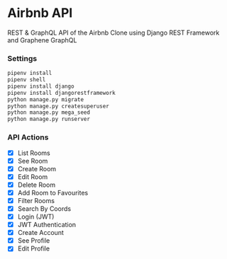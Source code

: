# Airbnb API

REST & GraphQL API of the Airbnb Clone using Django REST Framework and Graphene GraphQL

### Settings

```bash
pipenv install
pipenv shell
pipenv install django
pipenv install djangorestframework
python manage.py migrate
python manage.py createsuperuser
python manage.py mega_seed
python manage.py runserver
```

### API Actions

- [x] List Rooms
- [x] See Room
- [x] Create Room
- [x] Edit Room
- [x] Delete Room
- [x] Add Room to Favourites
- [x] Filter Rooms
- [x] Search By Coords
- [x] Login (JWT)
- [x] JWT Authentication
- [x] Create Account
- [x] See Profile
- [x] Edit Profile
